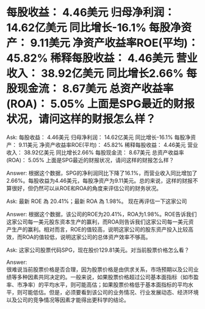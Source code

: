 # 每股收益： 4.46美元 	归母净利润： 14.62亿美元   同比增长-16.1% 	每股净资产： 9.11美元 	净资产收益率ROE(平均)： 45.82% 稀释每股收益： 4.46美元 	营业收入： 38.92亿美元   同比增长2.66% 	每股现金流： 8.67美元 	总资产收益率(ROA)： 5.05% 上面是SPG最近的财报状况，请问这样的财报怎么样？
Ask:
每股收益： 4.46美元 	归母净利润： 14.62亿美元   同比增长-16.1% 	每股净资产： 9.11美元 	净资产收益率ROE(平均)： 45.82% 
稀释每股收益： 4.46美元 	营业收入： 38.92亿美元   同比增长2.66% 	每股现金流： 8.67美元 	总资产收益率(ROA)： 5.05% 
上面是SPG最近的财报状况，请问这样的财报怎么样？

Answer:
根据这个数据，SPG的净利润同比下降了16.1%，而营业收入同比增加了2.66%。每股收益为4.46美元，每股净资产为9.11美元。总的来说，这样的财报不算很好，但仍然可以从ROE和ROA的角度来评估公司的财务状况。

 Ask:
最新 ROE 為 20.41%；最新 ROA 為 1.98%。
现在再评估一下这家公司

Answer:
根据这个数据，该公司的ROE为20.41%，ROA为1.98%。ROE告诉我们这家公司每一美元股东资本生产的赢利，而ROA则告诉我们这家公司每一美元资产生产的赢利。相对而言，ROE的值较高，说明这家公司的股东资产投入比较高效，而ROA的值较低，说明这家公司的总体资产效率不够高。

 Ask:
这家公司股票代码SPG，现在股价129.81美元。对当前股票价格怎么看？

Answer:                            
很难说当前股票价格是否合理，因为股票价格是由供求关系，市场预期以及公司业绩等多种因素共同决定的。一般来说，如果股票价格超过公司基本面指标（如市盈率、市净率）的平均水平，则可能高估；如果股票价格低于基本面指标的平均水平，则可能低估。但是，必须要看到该公司的业务情况、行业发展动态、经济环境以及公司的竞争情况等因素才能得出更科学的结论。